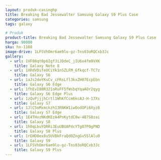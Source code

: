 ```yaml
---
layout: produk-casinghp
title: Breaking Bad Jessewalter Samsung Galaxy S9 Plus Case
categories: samsung
tags: galaxy

# Produk
product-title: Breaking Bad Jessewalter Samsung Galaxy S9 Plus Case
harga: 90000
sku: hn-1108
image-drive: 1LFSVhOmr6am9lo-gz-Tns03oRQCxb3Jc
gallery:
  - url: 1VF08qt0p6IgfJiJDdeC_jIU6x4fm9VXK
    title: Galaxy Note 8
  - url: 1XRdVDifeUCiYk1nSZLFM_Gfkqcf-TC7z
    title: Galaxy S6
  - url: 1aJs2deYKuCv_cFRsLfl3kxZH07EcpEbn
    title: Galaxy S6 Edge
  - url: 1fhEvI80R321oRuFF5fWsbqYqaAOr2qyg
    title: Galaxy S6 Edge Plus
  - url: 1zQvPjjjhCrtl1WhKfCcm6kcAJ-H-17Xs
    title: Galaxy S7
  - url: 1JlC5oMxmckzh13RNKW1iwOodOPi6Xyz8
    title: Galaxy S7 Edge
  - url: 1E4THvzNKdKEzA4PnKytdC0w-4B7S8zai
    title: Galaxy S8
  - url: 1h0qLbuYQRRi3EuUBUAPdcYTg07P0gPND
    title: Galaxy S8 Plus
  - url: 1rEHD0ex8u5UVBkFraQdOZngGv5SlAlu0
    title: Galaxy S9
  - url: 1LFSVhOmr6am9lo-gz-Tns03oRQCxb3Jc
    title: Galaxy S9 Plus
---
```

